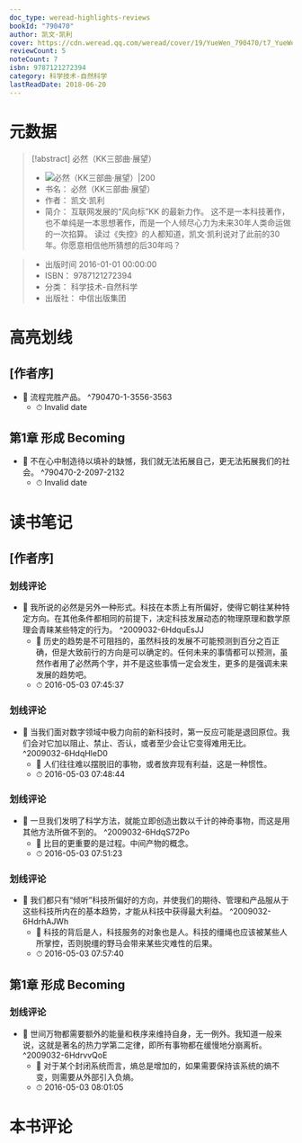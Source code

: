 ```yaml
---
doc_type: weread-highlights-reviews
bookId: "790470"
author: 凯文·凯利
cover: https://cdn.weread.qq.com/weread/cover/19/YueWen_790470/t7_YueWen_790470.jpg
reviewCount: 5
noteCount: 7
isbn: 9787121272394
category: 科学技术-自然科学
lastReadDate: 2018-06-20
---
```

# 元数据
> [!abstract] 必然（KK三部曲·展望）
> - ![ 必然（KK三部曲·展望）|200](https://cdn.weread.qq.com/weread/cover/19/YueWen_790470/t7_YueWen_790470.jpg)
> - 书名： 必然（KK三部曲·展望）
> - 作者： 凯文·凯利
> - 简介： 互联网发展的“风向标”KK 的最新力作。 这不是一本科技著作，也不单纯是一本思想著作，而是一个人倾尽心力为未来30年人类命运做的一次掐算。 读过《失控》的人都知道，凯文·凯利说对了此前的30年。你愿意相信他所猜想的后30年吗？

> - 出版时间 2016-01-01 00:00:00
> - ISBN： 9787121272394
> - 分类： 科学技术-自然科学
> - 出版社： 中信出版集团

# 高亮划线

## [作者序]

 
 
 

- 📌 流程完胜产品。 ^790470-1-3556-3563
    - ⏱ Invalid date 
 
## 第1章 形成 Becoming

 

- 📌 不在心中制造待以填补的缺憾，我们就无法拓展自己，更无法拓展我们的社会。 ^790470-2-2097-2132
    - ⏱ Invalid date 
# 读书笔记

## [作者序]

### 划线评论
- 📌 我所说的必然是另外一种形式。科技在本质上有所偏好，使得它朝往某种特定方向。在其他条件都相同的前提下，决定科技发展动态的物理原理和数学原理会青睐某些特定的行为。  ^2009032-6HdquEsJJ
    - 💭 历史的趋势是不可阻挡的，虽然科技的发展不可能预测到百分之百正确，但是大致前行的方向是可以确定的。任何未来的事情都可以预测，虽然作者用了必然两个字，并不是这些事情一定会发生，更多的是强调未来发展的趋势吧。
    - ⏱ 2016-05-03 07:45:37

### 划线评论
- 📌 当我们面对数字领域中极力向前的新科技时，第一反应可能是退回原位。我们会对它加以阻止、禁止、否认，或者至少会让它变得难用无比。  ^2009032-6HdqHleD0
    - 💭 人们往往难以摆脱旧的事物，或者放弃现有利益，这是一种惯性。
    - ⏱ 2016-05-03 07:48:44

### 划线评论
- 📌 一旦我们发明了科学方法，就能立即创造出数以千计的神奇事物，而这是用其他方法所做不到的。  ^2009032-6HdqS72Po
    - 💭 比目的更重要的是过程。中间产物的概念。
    - ⏱ 2016-05-03 07:51:23

### 划线评论
- 📌 我们都只有“倾听”科技所偏好的方向，并使我们的期待、管理和产品服从于这些科技所内在的基本趋势，才能从科技中获得最大利益。  ^2009032-6HdrhAJWh
    - 💭 科技的背后是人，科技服务的对象也是人。科技的缰绳也应该被某些人所掌控，否则脱缰的野马会带来某些灾难性的后果。
    - ⏱ 2016-05-03 07:57:40
   
## 第1章 形成 Becoming

### 划线评论
- 📌 世间万物都需要额外的能量和秩序来维持自身，无一例外。我知道一般来说，这就是著名的热力学第二定律，即所有事物都在缓慢地分崩离析。  ^2009032-6HdrvvQoE
    - 💭 对于某个封闭系统而言，熵总是增加的，如果需要保持该系统的熵不变，则需要从外部引入负熵。
    - ⏱ 2016-05-03 08:01:05
   
# 本书评论
